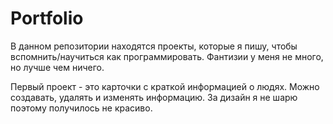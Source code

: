 # Portfolio
  В данном репозитории находятся проекты, которые я пишу, чтобы вспомнить/научиться как программировать. Фантизии у меня не много, но лучше чем ничего.

  Первый проект - это карточки с краткой информацией о людях. Можно создавать, удалять и изменять информацию. За дизайн я не шарю поэтому получилось не красиво.
